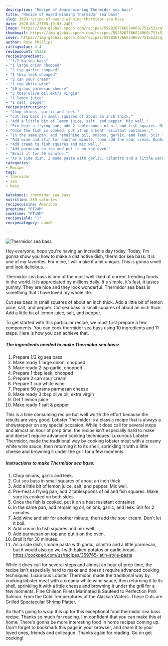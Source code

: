 ```yaml
---
description: "Recipe of Award-winning Thermidor sea bass"
title: "Recipe of Award-winning Thermidor sea bass"
slug: 3893-recipe-of-award-winning-thermidor-sea-bass
date: 2020-08-27T05:19:53.240Z
image: https://img-global.cpcdn.com/recipes/5928267766824960/751x532cq70/thermidor-sea-bass-recipe-main-photo.jpg
thumbnail: https://img-global.cpcdn.com/recipes/5928267766824960/751x532cq70/thermidor-sea-bass-recipe-main-photo.jpg
cover: https://img-global.cpcdn.com/recipes/5928267766824960/751x532cq70/thermidor-sea-bass-recipe-main-photo.jpg
author: Rose Phillips
ratingvalue: 4.4
reviewcount: 35228
recipeingredient:
- "1/2 kg sea bass"
- "1 large onion chopped"
- "2 tsp garlic chopped"
- "1 tbsp leek chooped"
- "2 can sour cream"
- "1 cup white wine"
- "50 grams parmesan cheese"
- "3 tbsp olive oil extra virgin"
- "1 lemon juice"
- "1 salt  pepper"
recipeinstructions:
- "Chop onions, garlic and leek."
- "Cut sea bass in small squares of about an inch thick."
- "Add a little bit of lemon juice, salt, and pepper. Mix well."
- "Pre-heat a frying pan, add 2 tablespoons of oil and fish squares. Make sure its cooked on both sides."
- "Once the fish is cooked, put it on a heat resistant container."
- "In the same pan, add remaining oil, onions, garlic, and leek. Stir for 2 minutes."
- "Add wine and stir for another minute, then add the sour cream. Don&#39;t let it boil."
- "Add cream to fish squares and mix well."
- "Add parmesan on top and put it on the oven."
- "Broil it for 30 minutes."
- "As a side dish, I made pasta with garlic, cilantro and a little parmesan, but it would also go well with baked potatos or garlic bread.  https://cookpad.com/us/recipes/359765-latin-style-pasta"
categories:
- Recipe
tags:
- thermidor
- sea
- bass

katakunci: thermidor sea bass 
nutrition: 289 calories
recipecuisine: American
preptime: "PT24M"
cooktime: "PT49M"
recipeyield: "1"
recipecategory: Lunch

---
```



![Thermidor sea bass](https://img-global.cpcdn.com/recipes/5928267766824960/751x532cq70/thermidor-sea-bass-recipe-main-photo.jpg)

Hey everyone, hope you're having an incredible day today. Today, I'm gonna show you how to make a distinctive dish, thermidor sea bass. It is one of my favorites. For mine, I will make it a bit unique. This is gonna smell and look delicious.

Thermidor sea bass is one of the most well liked of current trending foods in the world. It is appreciated by millions daily. It's simple, it's fast, it tastes yummy. They are nice and they look wonderful. Thermidor sea bass is something that I have loved my whole life.

Cut sea bass in small squares of about an inch thick. Add a little bit of lemon juice, salt, and pepper. Cut sea bass in small squares of about an inch thick. Add a little bit of lemon juice, salt, and pepper.


To get started with this particular recipe, we must first prepare a few components. You can cook thermidor sea bass using 10 ingredients and 11 steps. Here is how you can achieve that.

<!--inarticleads1-->

##### The ingredients needed to make Thermidor sea bass:

1. Prepare 1/2 kg sea bass
1. Make ready 1 large onion, chopped
1. Make ready 2 tsp garlic, chopped
1. Prepare 1 tbsp leek, chooped
1. Prepare 2 can sour cream
1. Prepare 1 cup white wine
1. Prepare 50 grams parmesan cheese
1. Make ready 3 tbsp olive oil, extra virgin
1. Get 1 lemon juice
1. Make ready 1 salt &amp; pepper


This is a time consuming recipe but well worth the effort because the results are very good. Lobster Thermidor is a classic recipe that is always a showstopper on any special occasion. While it does call for several steps and almost an hour of prep time, the recipe isn&#39;t especially hard to make and doesn&#39;t require advanced cooking techniques. Luxurious Lobster Thermidor, made the traditional way by cooking lobster meat with a creamy white wine sauce, then returning it to its shell, sprinkling it with a little cheese and browning it under the grill for a few moments. 

<!--inarticleads2-->

##### Instructions to make Thermidor sea bass:

1. Chop onions, garlic and leek.
1. Cut sea bass in small squares of about an inch thick.
1. Add a little bit of lemon juice, salt, and pepper. Mix well.
1. Pre-heat a frying pan, add 2 tablespoons of oil and fish squares. Make sure its cooked on both sides.
1. Once the fish is cooked, put it on a heat resistant container.
1. In the same pan, add remaining oil, onions, garlic, and leek. Stir for 2 minutes.
1. Add wine and stir for another minute, then add the sour cream. Don&#39;t let it boil.
1. Add cream to fish squares and mix well.
1. Add parmesan on top and put it on the oven.
1. Broil it for 30 minutes.
1. As a side dish, I made pasta with garlic, cilantro and a little parmesan, but it would also go well with baked potatos or garlic bread. -  - https://cookpad.com/us/recipes/359765-latin-style-pasta


While it does call for several steps and almost an hour of prep time, the recipe isn&#39;t especially hard to make and doesn&#39;t require advanced cooking techniques. Luxurious Lobster Thermidor, made the traditional way by cooking lobster meat with a creamy white wine sauce, then returning it to its shell, sprinkling it with a little cheese and browning it under the grill for a few moments. Fine Chilean Fillets Marinated &amp; Sautéed to Perfection Pink Salmon. From the Cold Temperatures of the Alaskan Waters. These Cuts are Grilled Spectacular Shrimp Platter. 

So that's going to wrap this up for this exceptional food thermidor sea bass recipe. Thanks so much for reading. I'm confident that you can make this at home. There's gonna be more interesting food in home recipes coming up. Don't forget to bookmark this page in your browser, and share it to your loved ones, friends and colleague. Thanks again for reading. Go on get cooking!
